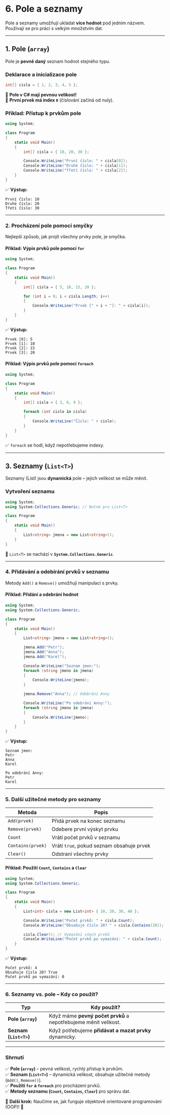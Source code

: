 6\. Pole a seznamy
=================

Pole a seznamy umožňují ukládat **více hodnot** pod jedním názvem. Používají se pro práci s velkým množstvím dat.  

---

## **1. Pole (`array`)**  
Pole je **pevně daný** seznam hodnot stejného typu.  

### **Deklarace a inicializace pole**
```csharp
int[] cisla = { 1, 2, 3, 4, 5 };
```

📌 **Pole v C# mají pevnou velikost!**  
📌 **První prvek má index `0`** (číslování začíná od nuly).  

### **Příklad: Přístup k prvkům pole**
```csharp
using System;

class Program
{
    static void Main()
    {
        int[] cisla = { 10, 20, 30 };

        Console.WriteLine("První číslo: " + cisla[0]); 
        Console.WriteLine("Druhé číslo: " + cisla[1]); 
        Console.WriteLine("Třetí číslo: " + cisla[2]); 
    }
}
```
✅ **Výstup:**  
```
První číslo: 10  
Druhé číslo: 20  
Třetí číslo: 30  
```

---

### **2. Procházení pole pomocí smyčky**
Nejlepší způsob, jak projít všechny prvky pole, je smyčka.

#### **Příklad: Výpis prvků pole pomocí `for`**
```csharp
using System;

class Program
{
    static void Main()
    {
        int[] cisla = { 5, 10, 15, 20 };

        for (int i = 0; i < cisla.Length; i++)
        {
            Console.WriteLine("Prvek [" + i + "]: " + cisla[i]);
        }
    }
}
```
✅ **Výstup:**  
```
Prvek [0]: 5  
Prvek [1]: 10  
Prvek [2]: 15  
Prvek [3]: 20  
```

#### **Příklad: Výpis prvků pole pomocí `foreach`**
```csharp
using System;

class Program
{
    static void Main()
    {
        int[] cisla = { 3, 6, 9 };

        foreach (int cislo in cisla)
        {
            Console.WriteLine("Číslo: " + cislo);
        }
    }
}
```
✅ `foreach` se hodí, když nepotřebujeme indexy.

---

## **3. Seznamy (`List<T>`)**  
Seznamy (List) jsou **dynamická** pole – jejich velikost se může měnit.

### **Vytvoření seznamu**
```csharp
using System;
using System.Collections.Generic; // Nutné pro List<T>

class Program
{
    static void Main()
    {
        List<string> jmena = new List<string>();
    }
}
```
📌 `List<T>` se nachází v **`System.Collections.Generic`**.  

---

### **4. Přidávání a odebírání prvků v seznamu**  
Metody `Add()` a `Remove()` umožňují manipulaci s prvky.  

#### **Příklad: Přidání a odebrání hodnot**
```csharp
using System;
using System.Collections.Generic;

class Program
{
    static void Main()
    {
        List<string> jmena = new List<string>();

        jmena.Add("Petr");
        jmena.Add("Anna");
        jmena.Add("Karel");

        Console.WriteLine("Seznam jmen:");
        foreach (string jmeno in jmena)
        {
            Console.WriteLine(jmeno);
        }

        jmena.Remove("Anna"); // Odebrání Anny

        Console.WriteLine("Po odebrání Anny:");
        foreach (string jmeno in jmena)
        {
            Console.WriteLine(jmeno);
        }
    }
}
```
✅ **Výstup:**  
```
Seznam jmen:  
Petr  
Anna  
Karel  

Po odebrání Anny:  
Petr  
Karel  
```

---

### **5. Další užitečné metody pro seznamy**
| Metoda | Popis |
|--------|-------|
| `Add(prvek)` | Přidá prvek na konec seznamu |
| `Remove(prvek)` | Odebere první výskyt prvku |
| `Count` | Vrátí počet prvků v seznamu |
| `Contains(prvek)` | Vrátí `true`, pokud seznam obsahuje prvek |
| `Clear()` | Odstraní všechny prvky |

#### **Příklad: Použití `Count`, `Contains` a `Clear`**
```csharp
using System;
using System.Collections.Generic;

class Program
{
    static void Main()
    {
        List<int> cisla = new List<int> { 10, 20, 30, 40 };

        Console.WriteLine("Počet prvků: " + cisla.Count);
        Console.WriteLine("Obsahuje číslo 20? " + cisla.Contains(20));

        cisla.Clear(); // Vymazání všech prvků
        Console.WriteLine("Počet prvků po vymazání: " + cisla.Count);
    }
}
```
✅ **Výstup:**  
```
Počet prvků: 4  
Obsahuje číslo 20? True  
Počet prvků po vymazání: 0  
```

---

### **6. Seznamy vs. pole – Kdy co použít?**
| Typ | Kdy použít? |
|-----|------------|
| **Pole (`array`)** | Když máme **pevný počet prvků** a nepotřebujeme měnit velikost. |
| **Seznam (`List<T>`)** | Když potřebujeme **přidávat a mazat prvky** dynamicky. |

---

### **Shrnutí**  
✅ **Pole (`array`)** – pevná velikost, rychlý přístup k prvkům.  
✅ **Seznam (`List<T>`)** – dynamická velikost, obsahuje užitečné metody (`Add()`, `Remove()`).  
✅ **Použití `for` a `foreach`** pro procházení prvků.  
✅ **Metody seznamu (`Count`, `Contains`, `Clear`)** pro správu dat.  

🔹 **Další krok:** Naučíme se, jak funguje objektově orientované programování (OOP)! 🚀